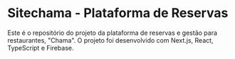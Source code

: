 # Sitechama - Plataforma de Reservas

Este é o repositório do projeto da plataforma de reservas e gestão para restaurantes, "Chama". O projeto foi desenvolvido com Next.js, React, TypeScript e Firebase.